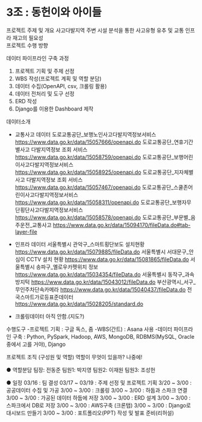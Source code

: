 # 3조 : 동헌이와 아이들
프로젝트 주제 및 개요
사고다발지역 주변 시설 분석을 통한 사고유형 유추 및 교통 인프라 재고의 필요성   
프로젝트 수행 방향


데이터 파이프라인 구축 과정
1. 프로젝트 기획 및 주제 선정
2. WBS 작성(프로젝트 계획 및 역할 분담)
2. 데이터 수집(OpenAPI, csv, 크롤링 활용)
3. 데이터 전처리 및 도구 선정
4. ERD 작성
5. Django를 이용한 Dashboard 제작

데이터소개
* 교통사고 데이터
도로교통공단_보행노인사고다발지역정보서비스 
https://www.data.go.kr/data/15057666/openapi.do
도로교통공단_연휴기간별사고 다발지역정보 조회 서비스
https://www.data.go.kr/data/15058759/openapi.do
도로교통공단_보행어린이사고다발지역정보서비스
https://www.data.go.kr/data/15058925/openapi.do
도로교통공단_지자체별사고 다발지역정보 조회 서비스
https://www.data.go.kr/data/15057467/openapi.do
도로교통공단_스쿨존어린이사고다발지역정보서비스
https://www.data.go.kr/data/15058311/openapi.do
도로교통공단_보행자무단횡단사고다발지역정보서비스
https://www.data.go.kr/data/15058578/openapi.do
도로교통공단_부문별_음주운전_교통사고
https://www.data.go.kr/data/15094170/fileData.do#tab-layer-file



* 인프라 데이터
서울특별시 관악구_스마트횡단보도 설치현황
https://www.data.go.kr/data/15079885/fileData.do
서울특별시 서대문구_안심이 CCTV 설치 현황
https://www.data.go.kr/data/15081865/fileData.do
서울특별시 송파구_옐로우카펫위치 정보
https://www.data.go.kr/data/15034354/fileData.do
서울특별시 동작구_과속방지턱
https://www.data.go.kr/data/15043012/fileData.do
부산광역시_서구_무인주차단속카메라
https://www.data.go.kr/data/15040437/fileData.do
전국스마트가로등표준데이터
https://www.data.go.kr/data/15028205/standard.do






* 크롤링데이터
아직 안함.(지도?)



수행도구
-프로젝트 기획 : 구글 독스, 줌
-WBS(간트) : Asana 사용
-데이터 파이프라인 구축 : Python, PySpark, Hadoop, AWS, MongoDB, RDBMS(MySQL, Oracle 중에서 고를 거야), Django


프로젝트 조직
(구성원 및 역할)
역할이 무엇이 있을까? 나중에!

● 역할분담
팀장: 전동준 
팀원1: 박지영
팀원2: 이재원
팀원3: 조성헌

● 일정 
03/16 : 팀 결성
03/17 ~ 03/19 : 주제 선정 및 프로젝트 기획
3/20 ~ 3/00 : 공공데이터 수집 및 가공
3/00 ~ 3/00 : 크롤링
3/00 ~ 3/00 : 하둡과 스파크 연결
3/00 ~ 3/00 : 가공된 데이터 하둡에 저장
3/00 ~ 3/00 : ERD 설계
3/00 ~ 3/00 : 스파크에서 DB로 저장
3/00 ~ 3/00 : AWS구축 (크론탭) 
3/00 ~ 3/00 : Django로 대시보드 만들기
3/00 ~ 3/00 : 포트폴리오(PPT) 작성 및 발표 준비(리허설)




